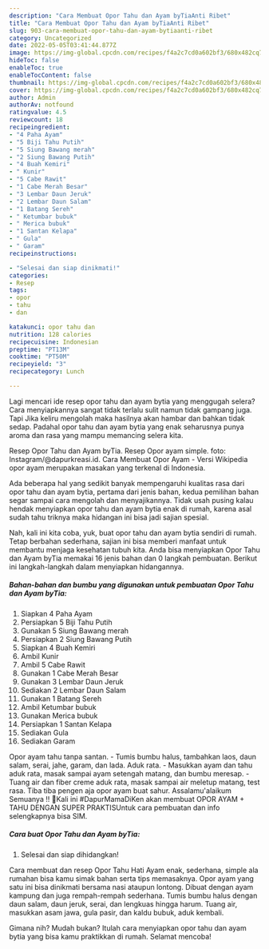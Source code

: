 ```yaml
---
description: "Cara Membuat Opor Tahu dan Ayam byTiaAnti Ribet"
title: "Cara Membuat Opor Tahu dan Ayam byTiaAnti Ribet"
slug: 903-cara-membuat-opor-tahu-dan-ayam-bytiaanti-ribet
category: Uncategorized
date: 2022-05-05T03:41:44.877Z
image: https://img-global.cpcdn.com/recipes/f4a2c7cd0a602bf3/680x482cq70/opor-tahu-dan-ayam-bytia-foto-resep-utama.jpg
hideToc: false
enableToc: true
enableTocContent: false
thumbnail: https://img-global.cpcdn.com/recipes/f4a2c7cd0a602bf3/680x482cq70/opor-tahu-dan-ayam-bytia-foto-resep-utama.jpg
cover: https://img-global.cpcdn.com/recipes/f4a2c7cd0a602bf3/680x482cq70/opor-tahu-dan-ayam-bytia-foto-resep-utama.jpg
author: Admin
authorAv: notfound
ratingvalue: 4.5
reviewcount: 18
recipeingredient:
- "4 Paha Ayam"
- "5 Biji Tahu Putih"
- "5 Siung Bawang merah"
- "2 Siung Bawang Putih"
- "4 Buah Kemiri"
- " Kunir"
- "5 Cabe Rawit"
- "1 Cabe Merah Besar"
- "3 Lembar Daun Jeruk"
- "2 Lembar Daun Salam"
- "1 Batang Sereh"
- " Ketumbar bubuk"
- " Merica bubuk"
- "1 Santan Kelapa"
- " Gula"
- " Garam"
recipeinstructions:

- "Selesai dan siap dinikmati!"
categories:
- Resep
tags:
- opor
- tahu
- dan

katakunci: opor tahu dan 
nutrition: 128 calories
recipecuisine: Indonesian
preptime: "PT13M"
cooktime: "PT50M"
recipeyield: "3"
recipecategory: Lunch

---
```



Lagi mencari ide resep opor tahu dan ayam bytia yang menggugah selera? Cara menyiapkannya sangat tidak terlalu sulit namun tidak gampang juga. Tapi Jika keliru mengolah maka hasilnya akan hambar dan bahkan tidak sedap. Padahal opor tahu dan ayam bytia yang enak seharusnya punya aroma dan rasa yang mampu memancing selera kita.


Resep Opor Tahu dan Ayam byTia. Resep Opor ayam simple. foto: Instagram/@dapurkreasi.id. Cara Membuat Opor Ayam - Versi Wikipedia opor ayam merupakan masakan yang terkenal di Indonesia.

Ada beberapa hal yang sedikit banyak mempengaruhi kualitas rasa dari opor tahu dan ayam bytia, pertama dari jenis bahan, kedua pemilihan bahan segar sampai cara mengolah dan menyajikannya. Tidak usah pusing kalau hendak menyiapkan opor tahu dan ayam bytia enak di rumah, karena asal sudah tahu triknya maka hidangan ini bisa jadi sajian spesial.


Nah, kali ini kita coba, yuk, buat opor tahu dan ayam bytia sendiri di rumah. Tetap berbahan sederhana, sajian ini bisa memberi manfaat untuk membantu menjaga kesehatan tubuh kita. Anda bisa menyiapkan Opor Tahu dan Ayam byTia memakai 16 jenis bahan dan 0 langkah pembuatan. Berikut ini langkah-langkah dalam menyiapkan hidangannya.

<!--inarticleads1-->

##### Bahan-bahan dan bumbu yang digunakan untuk pembuatan Opor Tahu dan Ayam byTia:

1. Siapkan 4 Paha Ayam
1. Persiapkan 5 Biji Tahu Putih
1. Gunakan 5 Siung Bawang merah
1. Persiapkan 2 Siung Bawang Putih
1. Siapkan 4 Buah Kemiri
1. Ambil  Kunir
1. Ambil 5 Cabe Rawit
1. Gunakan 1 Cabe Merah Besar
1. Gunakan 3 Lembar Daun Jeruk
1. Sediakan 2 Lembar Daun Salam
1. Gunakan 1 Batang Sereh
1. Ambil  Ketumbar bubuk
1. Gunakan  Merica bubuk
1. Persiapkan 1 Santan Kelapa
1. Sediakan  Gula
1. Sediakan  Garam


Opor ayam tahu tanpa santan. - Tumis bumbu halus, tambahkan laos, daun salam, serai, jahe, garam, dan lada. Aduk rata. - Masukkan ayam dan tahu aduk rata, masak sampai ayam setengah matang, dan bumbu meresap. - Tuang air dan fiber creme aduk rata, masak sampai air meletup matang, test rasa. Tiba tiba pengen aja opor ayam buat sahur. Assalamu&#39;alaikum Semuanya !! 👋Kali ini #DapurMamaDiKen akan membuat OPOR AYAM + TAHU DENGAN SUPER PRAKTISUntuk cara pembuatan dan info selengkapnya bisa SIM. 

<!--inarticleads2-->

##### Cara buat Opor Tahu dan Ayam byTia:


1. Selesai dan siap dihidangkan!

Cara membuat dan resep Opor Tahu Hati Ayam enak, sederhana, simple ala rumahan bisa kamu simak bahan serta tips memasaknya. Opor ayam yang satu ini bisa dinikmati bersama nasi ataupun lontong. Dibuat dengan ayam kampung dan juga rempah-rempah sederhana. Tumis bumbu halus dengan daun salam, daun jeruk, serai, dan lengkuas hingga harum. Tuang air, masukkan asam jawa, gula pasir, dan kaldu bubuk, aduk kembali. 

Gimana nih? Mudah bukan? Itulah cara menyiapkan opor tahu dan ayam bytia yang bisa kamu praktikkan di rumah. Selamat mencoba!
